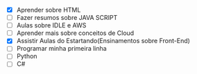  - [X] Aprender sobre HTML
 - [ ] Fazer resumos sobre JAVA SCRIPT
 - [ ] Aulas sobre IDLE e AWS
 - [ ] Aprender mais sobre conceitos de Cloud
 - [x] Assistir Aulas do Estartando(Ensinamentos sobre Front-End)
 - [ ] Programar minha primeira linha 
 - [ ] Python
 - [ ] C#
